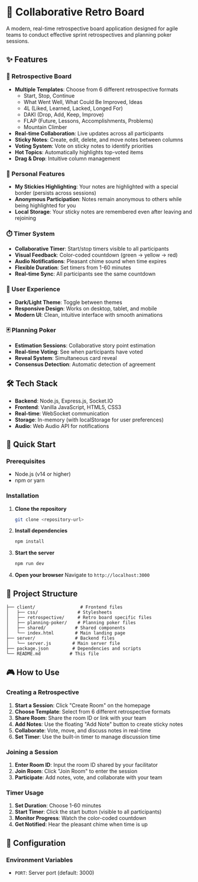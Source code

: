 # 🚀 Collaborative Retro Board

A modern, real-time retrospective board application designed for agile teams to conduct effective sprint retrospectives and planning poker sessions.

## ✨ Features

### 🔄 Retrospective Board

- **Multiple Templates**: Choose from 6 different retrospective formats
  - Start, Stop, Continue
  - What Went Well, What Could Be Improved, Ideas
  - 4L (Liked, Learned, Lacked, Longed For)
  - DAKI (Drop, Add, Keep, Improve)
  - FLAP (Future, Lessons, Accomplishments, Problems)
  - Mountain Climber
- **Real-time Collaboration**: Live updates across all participants
- **Sticky Notes**: Create, edit, delete, and move notes between columns
- **Voting System**: Vote on sticky notes to identify priorities
- **Hot Topics**: Automatically highlights top-voted items
- **Drag & Drop**: Intuitive column management

### 🎯 Personal Features

- **My Stickies Highlighting**: Your notes are highlighted with a special border (persists across sessions)
- **Anonymous Participation**: Notes remain anonymous to others while being highlighted for you
- **Local Storage**: Your sticky notes are remembered even after leaving and rejoining

### ⏱️ Timer System

- **Collaborative Timer**: Start/stop timers visible to all participants
- **Visual Feedback**: Color-coded countdown (green → yellow → red)
- **Audio Notifications**: Pleasant chime sound when time expires
- **Flexible Duration**: Set timers from 1-60 minutes
- **Real-time Sync**: All participants see the same countdown

### 🎨 User Experience

- **Dark/Light Theme**: Toggle between themes
- **Responsive Design**: Works on desktop, tablet, and mobile
- **Modern UI**: Clean, intuitive interface with smooth animations

### 🃏 Planning Poker

- **Estimation Sessions**: Collaborative story point estimation
- **Real-time Voting**: See when participants have voted
- **Reveal System**: Simultaneous card reveal
- **Consensus Detection**: Automatic detection of agreement

## 🛠️ Tech Stack

- **Backend**: Node.js, Express.js, Socket.IO
- **Frontend**: Vanilla JavaScript, HTML5, CSS3
- **Real-time**: WebSocket communication
- **Storage**: In-memory (with localStorage for user preferences)
- **Audio**: Web Audio API for notifications

## 🚀 Quick Start

### Prerequisites

- Node.js (v14 or higher)
- npm or yarn

### Installation

1. **Clone the repository**

   ```bash
   git clone <repository-url>
   ```

2. **Install dependencies**

   ```bash
   npm install
   ```

3. **Start the server**

   ```bash
   npm run dev
   ```

4. **Open your browser**
   Navigate to `http://localhost:3000`

## 📁 Project Structure

```
├── client/                 # Frontend files
│   ├── css/               # Stylesheets
│   ├── retrospective/     # Retro board specific files
│   ├── planning-poker/    # Planning poker files
│   ├── shared/           # Shared components
│   └── index.html        # Main landing page
├── server/               # Backend files
│   └── server.js        # Main server file
├── package.json         # Dependencies and scripts
└── README.md           # This file
```

## 🎮 How to Use

### Creating a Retrospective

1. **Start a Session**: Click "Create Room" on the homepage
2. **Choose Template**: Select from 6 different retrospective formats
3. **Share Room**: Share the room ID or link with your team
4. **Add Notes**: Use the floating "Add Note" button to create sticky notes
5. **Collaborate**: Vote, move, and discuss notes in real-time
6. **Set Timer**: Use the built-in timer to manage discussion time

### Joining a Session

1. **Enter Room ID**: Input the room ID shared by your facilitator
2. **Join Room**: Click "Join Room" to enter the session
3. **Participate**: Add notes, vote, and collaborate with your team

### Timer Usage

1. **Set Duration**: Choose 1-60 minutes
2. **Start Timer**: Click the start button (visible to all participants)
3. **Monitor Progress**: Watch the color-coded countdown
4. **Get Notified**: Hear the pleasant chime when time is up

## 🔧 Configuration

### Environment Variables

- `PORT`: Server port (default: 3000)
